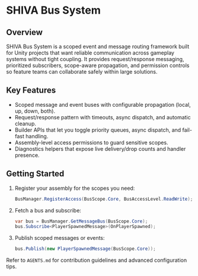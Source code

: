# SHIVA Bus System

## Overview
SHIVA Bus System is a scoped event and message routing framework built for Unity projects that want reliable communication across gameplay systems without tight coupling. It provides request/response messaging, prioritized subscribers, scope-aware propagation, and permission controls so feature teams can collaborate safely within large solutions.

## Key Features
- Scoped message and event buses with configurable propagation (local, up, down, both).
- Request/response pattern with timeouts, async dispatch, and automatic cleanup.
- Builder APIs that let you toggle priority queues, async dispatch, and fail-fast handling.
- Assembly-level access permissions to guard sensitive scopes.
- Diagnostics helpers that expose live delivery/drop counts and handler presence.

## Getting Started
1. Register your assembly for the scopes you need:
   ```csharp
   BusManager.RegisterAccess(BusScope.Core, BusAccessLevel.ReadWrite);
   ```
2. Fetch a bus and subscribe:
   ```csharp
   var bus = BusManager.GetMessageBus(BusScope.Core);
   bus.Subscribe<PlayerSpawnedMessage>(OnPlayerSpawned);
   ```
3. Publish scoped messages or events:
   ```csharp
   bus.Publish(new PlayerSpawnedMessage(BusScope.Core));
   ```

Refer to `AGENTS.md` for contribution guidelines and advanced configuration tips.
